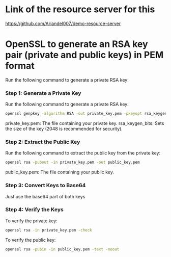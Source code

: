 # Link of the resource server for this

https://github.com/Ariandel007/demo-resource-server

# OpenSSL to generate an RSA key pair (private and public keys) in PEM format

Run the following command to generate a private RSA key:
### Step 1: Generate a Private Key
Run the following command to generate a private RSA key:

```bash
openssl genpkey -algorithm RSA -out private_key.pem -pkeyopt rsa_keygen_bits:2048
```

private_key.pem: The file containing your private key.
rsa_keygen_bits: Sets the size of the key (2048 is recommended for security).


### Step 2: Extract the Public Key
Run the following command to extract the public key from the private key:
```bash
openssl rsa -pubout -in private_key.pem -out public_key.pem
```

public_key.pem: The file containing your public key.


### Step 3: Convert Keys to Base64
Just use the base64 part of both keys

### Step 4: Verify the Keys
To verify the private key:
```bash
openssl rsa -in private_key.pem -check
```
To verify the public key:
```bash
openssl rsa -pubin -in public_key.pem -text -noout
```
